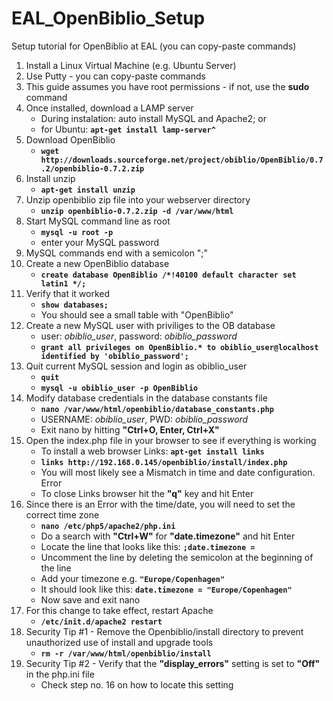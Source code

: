 # EAL_OpenBiblio_Setup
Setup tutorial for OpenBiblio at EAL (you can copy-paste commands)

1. Install a Linux Virtual Machine (e.g. Ubuntu Server)
2. Use Putty - you can copy-paste commands
3. This guide assumes you have root permissions - if not, use the __sudo__ command
4. Once installed, download a LAMP server
    * During instalation: auto install MySQL and Apache2; or
    * for Ubuntu: __`apt-get install lamp-server^`__
5. Download OpenBiblio
    * __`wget http://downloads.sourceforge.net/project/obiblio/OpenBiblio/0.7.2/openbiblio-0.7.2.zip`__
6. Install unzip
    * __`apt-get install unzip`__
7. Unzip openbiblio zip file into your webserver directory
    * __`unzip openbiblio-0.7.2.zip -d /var/www/html`__
8. Start MySQL command line as root
    * __`mysql -u root -p`__
    * enter your MySQL password
9. MySQL commands end with a semicolon ";"
10. Create a new OpenBiblio database
    * __`create database OpenBiblio /*!40100 default character set latin1 */;`__
11. Verify that it worked
    * __`show databases;`__
    * You should see a small table with "OpenBiblio"
12. Create a new MySQL user with priviliges to the OB database
    * user: _obiblio_user_,  password: _obiblio_password_
    * __`grant all privileges on OpenBiblio.* to obiblio_user@localhost identified by 'obiblio_password';`__
13. Quit current MySQL session and login as obiblio_user
    * __`quit`__
    * __`mysql -u obiblio_user -p OpenBiblio`__
14. Modify database credentials in the database constants file
    * __`nano /var/www/html/openbiblio/database_constants.php`__
    * USERNAME: _obiblio_user_,  PWD: _obiblio_password_
    * Exit nano by hitting __"Ctrl+O, Enter, Ctrl+X"__
15. Open the index.php file in your browser to see if everything is working
    * To install a web browser Links: __`apt-get install links`__
    * __`links http://192.168.0.145/openbiblio/install/index.php`__
    * You will most likely see a Mismatch in time and date configuration. Error
    * To close Links browser hit the __"q"__ key and hit Enter
16. Since there is an Error with the time/date, you will need to set the correct time zone
    * __`nano /etc/php5/apache2/php.ini`__
    * Do a search with __"Ctrl+W"__ for __"date.timezone"__ and hit Enter
    * Locate the line that looks like this: __`;date.timezone = `__
    * Uncomment the line by deleting the semicolon at the beginning of the line
    * Add your timezone e.g. __`"Europe/Copenhagen"`__
    * It should look like this: __`date.timezone = "Europe/Copenhagen"`__
    * Now save and exit nano
17. For this change to take effect, restart Apache
    * __`/etc/init.d/apache2 restart`__
18. Security Tip #1 - Remove the Openbiblio/install directory to prevent unauthorized use of install and upgrade tools
    * __`rm -r /var/www/html/openbiblio/install`__
19. Security Tip #2 - Verify that the __"display_errors"__ setting is set to __"Off"__ in the php.ini file
    * Check step no. 16 on how to locate this setting

